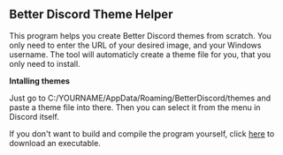 ## Better Discord Theme Helper ##
This program helps you create Better Discord themes from scratch. You only need to enter the URL of your desired image, and your Windows username. The tool will automaticly create a theme file for you, that you only need to install.

**Intalling themes**

Just go to C:/YOURNAME/AppData/Roaming/BetterDiscord/themes and paste a theme file into there. Then you can select it from the menu in Discord itself.

If you don't want to build and compile the program yourself, click [here](https://github.com/UndscrSteve/BDThemeHelper/releases/tag/v1.0) to download an executable.
